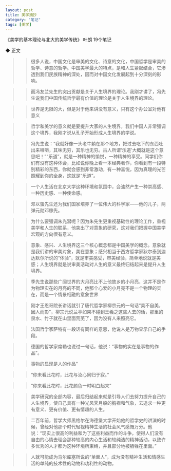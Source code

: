 ```yaml
---
layout: post
title: 美学摘抄
category: "笔记"
tags: [美学]
---
```

《美学的基本理论与北大的美学传统》
叶朗
19个笔记

◆ 正文

>> 很多人说，中国文化是审美的文化、诗意的文化，中国哲学是审美的哲学、诗意的哲学。中国美学最大的特点，是和人生紧密结合，它渗透到我们民族精神的深处，因而对中国文化发展起到十分深刻的影响。

>> 而冯友兰先生的突出贡献是关于人生境界的理论。我刚才讲了，冯先生说我们中国传统哲学最有价值的理论是关于人生境界的理论。

>> 世界是无限的大，但是对于他来讲没有意义，只有这个办公室对他有意义

>> 哲学和美学的意义就是要提升大家的人生境界，我们中国人非常强调这个境界，我刚才说从孔子开始形成人生境界的学说。

>> 冯先生说：“我就好像一头老牛躺在那个地方，把过去吃下的东西吐出来咀嚼，其味无穷，其乐也无穷。古人所谓‘乐道’大概就是这个意思吧！”“乐道”，就是一种精神的愉悦，一种精神的享受。同学们你们有没有这种体会，比如说你晚上看一本经典著作，你看到有一段特别精彩的东西，你就会感到非常激动，有一种喜悦，因为真理的光芒照耀到你的全身，这就是“乐道”。

>> 一个人生活在北京大学这种环境和氛围中，会油然产生一种崇高感、一种历史感、一种使命感。

>> 邓以蛰先生还为我们国家培养了一位伟大的科学家——他的儿子，两弹元勋邓稼先。

>> 为什么要强调朱光潜呢？因为朱先生更重视基础性的理论工作，重视美学和人生的联系，他突出了对意象的研究，这对我们把握中国美学宏观的方向很有意义。

>> 意象、感兴、人生境界这三个核心概念都是中国美学的概念。意象就是我们讲的审美对象，美在意象；感兴相当于西方哲学家狄尔泰到迦达默尔所说的“体验”，就是审美感受，审美经验，简单地说就是美感；人生境界就是说审美活动对人生的意义最终归结起来是提升人生境界。

>> 季先生说那些广阔世界的大月亮比不上他故乡的小月亮，这并不是作为物理实在的月亮的不同，他那个心爱的小月亮不是一个物理的实在，而是一个情景相融的意象世界

>> 刚才王恩哥院长讲话就引了唐代哲学家柳宗元的一句话“美不自美，因人而彰”，柳宗元说兰亭如果不碰到王羲之这些人去的话，那里的泉水、竹子就在山里面荒芜了，因为没有人来照亮它。

>> 法国哲学家萨特有一段话有同样的意思，他说人是万物显示自己的手段。

>> 德国的哲学家席勒也说过一句话，他说：“事物的实在是事物的作品”。

>> 事物的显现是人的作品”

>> “你未看此花时，此花与汝心同归于寂。”

>> “你来看此花时，此花颜色一时明白起来”

>> 美学研究的全部内容，最后归结起来就是引导人们去努力提升自己的人生境界，使自己具有一种光风霁月般的胸襟和气象，去追求一种更有意义、更有价值、更有情趣的人生。

>> 二百年前，哲学大师黑格尔在海德堡大学开始他的哲学史的讲演的时候，曾经对他那个时代轻视精神生活的社会风气感慨万分。他说：“现实上很高的利益和为了这些利益而作的斗争，使得人们没有自由的心情去理会那种较高的内心生活和较纯洁的精神活动，以致许多优秀的人才都为这种环境所束缚，并且部分地被牺牲在里面。”

>> 人就可能成为马尔库塞所说的“单面人”，成为没有精神生活和情感生活的单纯的技术性的动物和功利性的动物。
